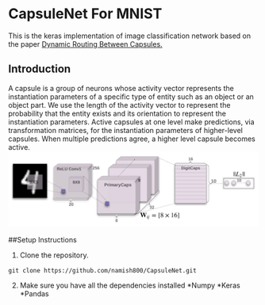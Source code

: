 # CapsuleNet For MNIST
This is the keras implementation of image classification network based on the paper [Dynamic Routing Between Capsules.](https://arxiv.org/abs/1710.09829)
## Introduction
A capsule is a group of neurons whose activity vector represents the instantiation parameters of a specific type of entity such as an object or an object part. We use the length of the activity vector to represent the probability that the entity exists and its orientation to represent the instantiation parameters. Active capsules at one level make predictions, via transformation matrices, for the instantiation parameters of higher-level capsules. When multiple predictions agree, a higher level capsule becomes active. 
![Capsnet Architecture](Capsarch.png)

##Setup Instructions

1. Clone the repository.
```
git clone https://github.com/namish800/CapsuleNet.git
```
2. Make sure you have all the dependencies installed
*Numpy
*Keras
*Pandas
